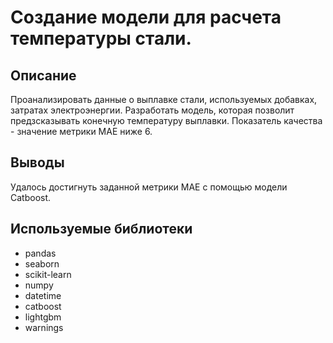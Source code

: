 # Создание модели для расчета температуры стали.
## Описание
Проанализировать данные о выплавке стали, используемых добавках, затратах электроэнергии. Разработать модель, которая позволит предзсказывать конечную температуру выплавки. Показатель качества - значение метрики MAE ниже 6.	

## Выводы
Удалось достигнуть заданной метрики MAE с помощью модели Catboost.	

## Используемые библиотеки
- pandas 
- seaborn
- scikit-learn
- numpy
- datetime
- catboost
- lightgbm
- warnings

